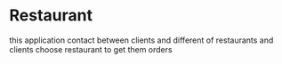 # Restaurant
this application contact between clients and different of restaurants and clients choose restaurant to get them orders

